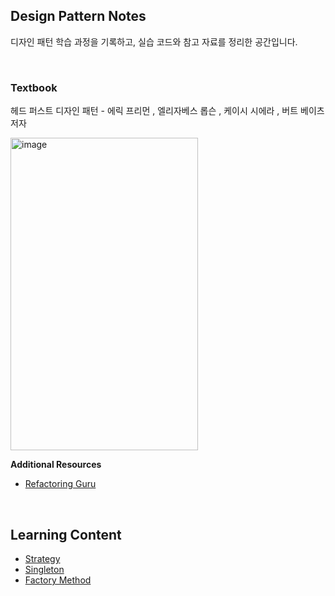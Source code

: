 ## Design Pattern Notes
디자인 패턴 학습 과정을 기록하고, 실습 코드와 참고 자료를 정리한 공간입니다.

<br>

### Textbook
헤드 퍼스트 디자인 패턴 - 에릭 프리먼 , 엘리자베스 롭슨 , 케이시 시에라 , 버트 베이츠 저자

<img width="300" height="500" alt="image" src="https://github.com/user-attachments/assets/3a27f09c-de65-4d38-8ca5-0691831f628e" />

**Additional Resources**
- [Refactoring Guru](https://refactoring.guru/ko/design-patterns)

<br>

## Learning Content
- [Strategy](https://familiar-dragon-4ed.notion.site/27ebf88cd0f5806ea853e8390d4f9f8d?source=copy_link)
- [Singleton](https://familiar-dragon-4ed.notion.site/Singleton-272bf88cd0f580bead3affdcf583cbac?source=copy_link)
- [Factory Method](https://familiar-dragon-4ed.notion.site/Factory-Method-28fbf88cd0f580d1a070dabdf691c36e?source=copy_link)

